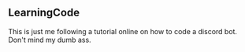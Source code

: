 ## LearningCode
This is just me following a tutorial online on how to code a discord bot. Don't mind my dumb ass.
